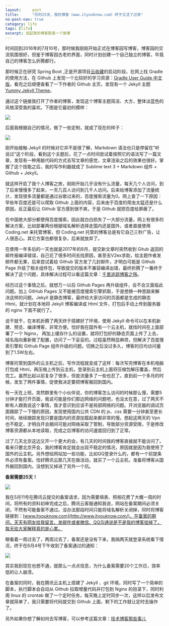 ```yaml
---
layout:     post
title:      "历时25天，我的博客（www.ityouknow.com）终于又活了过来"
no-post-nav: true
category: life
tags: [life]
excerpt: 说起我的博客那是一个故事
---
```


时间回到2016年的7月10号，那时候我刚刚开始正式在博客园写博客，博客园的交流氛围很好，但鉴于博客园古老的界面，同时计划创建一个自己独立的博客，毕竟自己的博客怎么折腾都行。

那时候正在研究 Spring Boot ,正是开源项目[云收藏](https://github.com/cloudfavorites/favorites-web)的启动阶段，在网上找 Gradle 的使用方法，在 Github 上发现一个比较好的学习资源：[Gradle User Guide 中文版](https://github.com/DONGChuan/GradleUserGuide)，看完之后顺便查看了一下作者的 Github 主页，发现有一个 Jekyll 主题 [Yummy Jekyll Theme](https://github.com/DONGChuan/Yummy-Jekyll)。

通过这个链接我打开了作者的博客，发现这个博客主题简洁、大方，整体淡蓝色的风格深受我的喜欢。下图是它最初的模样：

![](http://www.mooooc.com/assets/images/2018/life/yummy.png)

后面我根据自己的情况，做了一些定制，就成了现在的样子：

![](http://www.mooooc.com/assets/images/2018/life/ityouknow.png)


刚开始接触 Jekyll 的时候对它并不是很了解，Markdown 语法也只是停留在”听说过“这个阶段，看到这个主题后，花了一点时间尝试着按照它的语法写了一篇文章，发现有一种用敲代码的方式去写文章的感觉，文章渲染之后的效果也很好。掌握了这个技能之后，我的写作利器就成了 Sublime text 3 + Markdown 组件 + Github + Jekyll。

就这样开启了我个人博客之旅，刚刚开始几乎没有什么流量，每天几个人访问，到了后来慢慢多了起来，一天几百人访问到几千人访问。后来给博客添加了流量统计，发现很多流量都是通过谷歌过来的，百度搜索流量为0。网上查了一下原因：早些年百度还是可以爬取 Github 上面的内容，后来由于百度的爬虫太猛还是什么原因，反正最后让 Github 官方感到很不爽，于是 Github 就把百度给屏蔽了。

在中国绝大部分都使用百度搜索，因此就白白损失了一大部分流量，网上有很多的解决方案，比如部署两份根据域名解析选择走国内还是国外，或者直接使用 Coding.net 来托管博客，但 Coding.net 托管的博客总是有它自己三秒广告，让人很恶心。其它方案也都很复杂，后来就放弃了。

在使用一年多后的一天也就是2017年的8月，提交新文章时突然收到 Gitub 返回的邮件报编译错误，自己花了很多时间去找原因，甚至去V2ex求助，给主题作者发邮件都无果，后来尝试着给 Github 官方发了几封邮件，才明白可能是 Github Page 升级了相关组件包，导致提交的版本不兼容编译出错，最终折腾了一番终于解决了这个问题，具体解决过程可以看这篇文章：[千里追踪博客之殇](http://www.ityouknow.com/other/2017/09/10/blog-stop-a-month.html)。

经历过这个事情之后，就想万一以后 Github Pages 再升级组件，会不会又面临此问题。加上 GitHub Pages 又不能被百度搜索引擎抓取，于是想换一种思路来解决这样的问题。Jekyll 是静态博客，最终给大家访问的页面都是生成的静态 Html，就计划在本地将 Jekyll 博客编译成 Html 文件，打包后手动上传到服务器的 nginx 下面不就行了。

说干就干，在本机折腾了两天终于搭建好了环境，使用 Jekyll 命令可以在本机新建、预览、编译博客，非常方便。恰好我在国外有一个云主机，就找时间在上面部署了一个 Nginx， 再加上缓存什么的设置，就将打包好的静态页面上传了上去，域名指向重新做了配置，访问了一下妥妥的。过程虽然稍显麻烦，但解决了百度搜索引擎和 Github Page 组件升级的问题。切换之后没过多久，博客的日均访问量到了1.5W左右。

博客托管到国外的云主机之后，写作流程就变成了这样：每次写完博客在本机电脑打包成 Html，再压缩上传到云主机，登录到云主机上面将压缩包解压覆盖，然后完工。虽然比起以前复杂了很多，但是流量多了一些也忍了。直到前一个多月的时候，发生了两件事情，促使我决定要把博客搬回到国内。

有一天在上班，突然群里有个小伙伴说，你的博客怎么访问的时候那么慢，需要5分钟才能打开页面，我说可能是你们那边网络的问题吧，也没太在意，过了两天不断有人跟我说这个事情，我才意识到应该不是局部网络的问题。开浏览器的调试页面跟踪了一下慢的原因，发现使用国内公共 CDN 的 js、css 需要一分钟甚至更长时间，继续跟踪发现只要是国内的资源加载起来都非常的慢。想起这两天的 Vpn 也不稳定，才明白开会期间可能对网络采取了管制，导致部分资源受限，于是修改博客资源都从本地读取，完成之后博客的访问速度回归到了正常。

过了几天北京这边又开一个更大的会，有几天的时间我的博客直接就不能访问了。看来只要北京开会，我的博客肯定就会出现不稳定的情况，原因就是因为我使用了国外的云主机。另外想给网站加一些功能，比如QQ登录什么的，都有一个前提条件必须有备案。恰好腾讯云那几天在做活动，就买了一个云主机，准备将博客从国外搬回到国内，没想到又掉进了另外一个坑。

**备案需要25天！**

![](http://www.mooooc.com/assets/images/2018/life/beian.png)

我在5月11号在腾讯云提交的备案请求，因为需要填表、照相花费了大概一周的时间，将所有的资料初审完成之后，腾讯云客服通知我说，网站在备案期间必须关闭，不然有可能备案不通过。没办法那段时间只能将域名解析关闭掉，同时将博客链接到：[www.ityouknow.com](http://www.ityouknow.com/)，在备案的期间，天天有网友给我留言、发邮件或者微信、QQ沟通说是不是我的博客挂掉了，每天给大家解释真的是心累。

眼看着一周过去了，两周过去了，备案还是没有下来，我隔两天就登录系统看下情况，终于在6月4号下午收到了备案通过的通知：

![](http://www.mooooc.com/assets/images/2018/life/beian2.png)

其实我到现在也想不通，就那么一点点信息，为什么备案需要20个工作日，效率低的让人崩溃。

在备案的同时，我在腾讯云主机上搭建了 Jekyll 、git 环境，同时写了一个简单的脚本，执行脚本会自动从 Github 拉取增量代码并打包到 Nginx 的目录下，同时利用 linux 的 crontab 做了一个定时任务，每天晚上定时同步一次，这样以后发布文章就简单了，我只需要将代码提交到 Github 上面，剩下的工作就让定时去操作了。

另外如果你想了解如何去写博客，可以参考这篇文章：[技术博客那些事儿](http://www.ityouknow.com/other/2017/07/16/operating-technology-blog.html)


